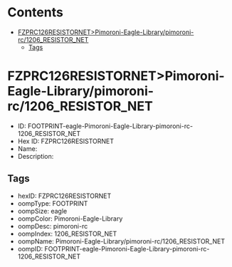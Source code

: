 



Contents
========

* [FZPRC126RESISTORNET>Pimoroni-Eagle-Library/pimoroni-rc/1206_RESISTOR_NET](#fzprc126resistornetpimoroni-eagle-librarypimoroni-rc1206_resistor_net)
	* [Tags](#tags)

# FZPRC126RESISTORNET>Pimoroni-Eagle-Library/pimoroni-rc/1206_RESISTOR_NET

- ID: FOOTPRINT-eagle-Pimoroni-Eagle-Library-pimoroni-rc-1206_RESISTOR_NET
- Hex ID: FZPRC126RESISTORNET
- Name: 
- Description: 

## Tags

- hexID: FZPRC126RESISTORNET
- oompType: FOOTPRINT
- oompSize: eagle
- oompColor: Pimoroni-Eagle-Library
- oompDesc: pimoroni-rc
- oompIndex: 1206_RESISTOR_NET
- oompName: Pimoroni-Eagle-Library/pimoroni-rc/1206_RESISTOR_NET
- oompID: FOOTPRINT-eagle-Pimoroni-Eagle-Library-pimoroni-rc-1206_RESISTOR_NET
